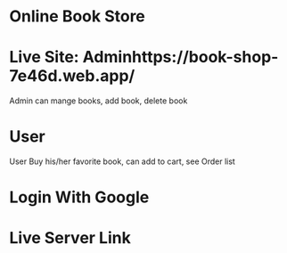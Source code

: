 # Online Book Store

# Live Site: Adminhttps://book-shop-7e46d.web.app/

Admin can mange books, add book, delete book

# User 

User Buy his/her favorite book, can add to cart, see Order list 

# Login With Google 

# Live Server Link 

# 
